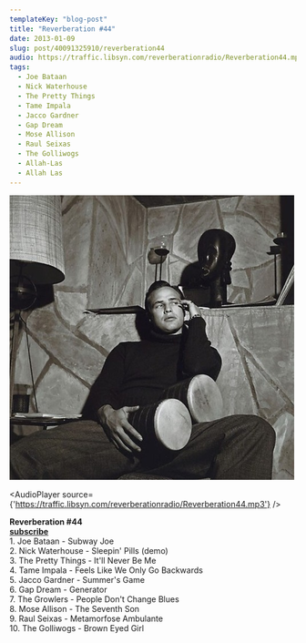 ```yaml
---
templateKey: "blog-post"
title: "Reverberation #44"
date: 2013-01-09
slug: post/40091325910/reverberation44
audio: https://traffic.libsyn.com/reverberationradio/Reverberation44.mp3
tags:
  - Joe Bataan
  - Nick Waterhouse
  - The Pretty Things
  - Tame Impala
  - Jacco Gardner
  - Gap Dream
  - Mose Allison
  - Raul Seixas
  - The Golliwogs
  - Allah-Las
  - Allah Las
---
```


![Reverberation #44](../images/4d6b1bc74777df0ab39fe6058ba93eb666ff713a8593b04594cd1e1ed3cd47db.jpg)

<AudioPlayer source={'https://traffic.libsyn.com/reverberationradio/Reverberation44.mp3'} />

<p><strong>Reverberation #44</strong><br /><strong><a href="https://itunes.apple.com/us/podcast/reverberation-radio/id520739212?ign-mpt=uo%3D4" title="subscribe" target="_blank">subscribe</a></strong><br />1. Joe Bataan - Subway Joe<br />2. Nick Waterhouse - Sleepin' Pills (demo)<br />3. The Pretty Things - It'll Never Be Me<br />4. Tame Impala - Feels Like We Only Go Backwards<br />5. Jacco Gardner - Summer's Game<br />6. Gap Dream - Generator <br />7. The Growlers - People Don't Change Blues <br />8. Mose Allison - The Seventh Son<br />9. Raul Seixas - Metamorfose Ambulante <br />10. The Golliwogs - Brown Eyed Girl</p>
